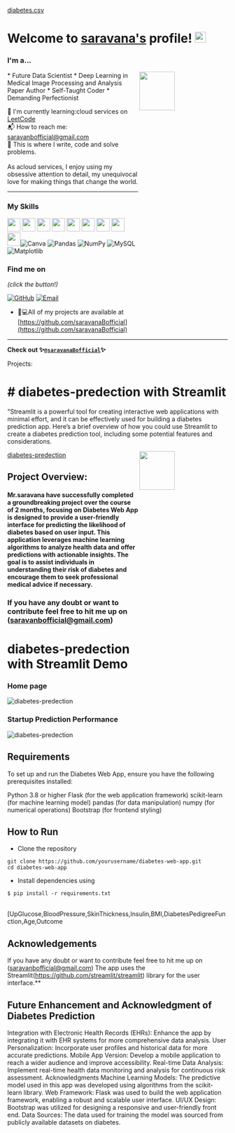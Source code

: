 [diabetes.csv](https://github.com/user-attachments/files/16992708/diabetes.csv)
# Welcome to [saravana's](https://github.com/saravanabofficial/) profile! <a href="https://github.com/saravanaBofficial/"> <img src="https://media.giphy.com/media/hvRJCLFzcasrR4ia7z/giphy.gif" width="25px"></a>

### I'm a...   
<img src="https://www.web24zone.com/wp-content/uploads/2022/10/46207-programmer-1.gif" height=15% width=40% align="right">
* Future Data Scientist 
* Deep Learning in Medical Image Processing and Analysis Paper Author
* Self-Taught Coder
* Demanding Perfectionist

🌱 I'm currently learning:cloud services on [LeetCode](https://leetcode.com/saravanabofficial)<br>
📬 How to reach me: [saravanbofficial@gmail.com](mailto:saravanbofficial@gmail.com)<br>
💪 This is where I write, code and solve problems.<br><br>
 As acloud services, I enjoy using my obsessive attention to detail, my unequivocal love for making 
 things that change the world.


-------------------------------------------------------------------------------------------------------
### My Skills 
<img src="https://img.shields.io/badge/-C-blue?style=for-the-badge&logo=c&logoColor=FFFFFF" height="30"> <img src="https://img.shields.io/badge/-C++-blue?style=for-the-badge&logo=c%2B%2B&logoColor=FFFFFF" height="30"> <img src="http://img.shields.io/badge/-Python-blue?style=for-the-badge&logo=python&logoColor=FFFFFF" height="30"> <img src="https://img.shields.io/badge/-Java-blue?style=for-the-badge&logo=openjdk&logoColor=white" height="30"> <img src="http://img.shields.io/badge/-PHP-blue?style=for-the-badge&logo=php&logoColor=FFFFFF" height="30"> <img src="http://img.shields.io/badge/-Machine%20Learning-blue?style=for-the-badge&logo=machine-learning&logoColor=FFFFFF" height="30"> <img src="http://img.shields.io/badge/-Deep%20Learning-blue?style=for-the-badge&logo=deep-learning&logoColor=FFFFFF" height="30"> <img src="http://img.shields.io/badge/-Computer%20Vision-blue?style=for-the-badge&logo=computer-vision&logoColor=FFFFFF" height="30"> <img src="http://img.shields.io/badge/-MySQL-blue?style=for-the-badge&logo=mysql&logoColor=FFFFFF" height="30">![Canva](https://img.shields.io/badge/Canva-%2300C4CC.svg?style=for-the-badge&logo=Canva&logoColor=white)  ![Pandas](https://img.shields.io/badge/pandas-%23150458.svg?style=for-the-badge&logo=pandas&logoColor=white) ![NumPy](https://img.shields.io/badge/numpy-%23013243.svg?style=for-the-badge&logo=numpy&logoColor=white) ![MySQL](https://img.shields.io/badge/mysql-%2300000f.svg?style=for-the-badge&logo=mysql&logoColor=white)![Matplotlib](https://img.shields.io/badge/Matplotlib-%23ffffff.svg?style=for-the-badge&logo=Matplotlib&logoColor=black)



### Find me on 

_(click the button!)_

[![GitHub](https://img.shields.io/badge/-GitHub-blue?style=for-the-badge&logo=github&logoColor=white)](https://github.com/saravanabofficial) [![Email](https://img.shields.io/badge/-Email-blue?style=for-the-badge&logo=mail.ru&logoColor=white)](mailto:saravanabofficial@gmail.com)


- 👨💻All of my projects are available at [https://github.com/saravanaBofficial](https://github.com/saravanaBofficial)

-------------------------------------------------------------------------------------------------------
**Check out 
✨[`@saravanaBofficial`](https://github.com/saravanaBofficial)✨**


Projects: 
# # diabetes-predection with Streamlit 

"Streamlit is a powerful tool for creating interactive web applications with minimal effort, and it can be effectively used for building a diabetes prediction app. Here’s a brief overview of how you could use Streamlit to create a diabetes prediction tool, including some potential features and considerations.


[diabetes-predection ](https://github.com/saravana/diabetes-predection)
<img src="(https://github.com/user-attachments/assets/5c385014-ebe0-4c34-af2c-3214b563c585.gif)" height=15% width=40% align="right">
## Project Overview:

#### Mr.saravana have successfully completed a groundbreaking project over the course of 2 months, focusing on Diabetes Web App is designed to provide a user-friendly interface for predicting the likelihood of diabetes based on user input. This application leverages machine learning algorithms to analyze health data and offer predictions with actionable insights. The goal is to assist individuals in understanding their risk of diabetes and encourage them to seek professional medical advice if necessary.

###  If you have any doubt or want to contribute feel free to hit me up on (saravanbofficial@gmail.com)


# diabetes-predection with Streamlit Demo

### Home page

![diabetes-predection](https://github.com/user-attachments/assets/001473de-e176-4ed3-b313-b5232b610c71)


### Startup Prediction Performance

![diabetes-predection](https://github.com/user-attachments/assets/77dfcd34-830b-4f12-96e4-215bd3bff6ee)


## Requirements
To set up and run the Diabetes Web App, ensure you have the following prerequisites installed:

Python 3.8 or higher
Flask (for the web application framework)
scikit-learn (for machine learning model)
pandas (for data manipulation)
numpy (for numerical operations)
Bootstrap (for frontend styling)
## How to Run
* Clone the repository

```
git clone https://github.com/yourusername/diabetes-web-app.git
cd diabetes-web-app

```


* Install dependencies using

```
$ pip install -r requirements.txt
```


</br>
[UpGlucose,BloodPressure,SkinThickness,Insulin,BMI,DiabetesPedigreeFunction,Age,Outcome



## Acknowledgements
If you have any doubt or want to contribute feel free to hit me up on (saravanbofficial@gmail.com)
The app uses the Streamlit(<https://github.com/streamlit/streamlit>) library for the user interface.**

## Future Enhancement and Acknowledgment of Diabetes Prediction

Integration with Electronic Health Records (EHRs): Enhance the app by integrating it with EHR systems for more comprehensive data analysis.
User Personalization: Incorporate user profiles and historical data for more accurate predictions.
Mobile App Version: Develop a mobile application to reach a wider audience and improve accessibility.
Real-time Data Analysis: Implement real-time health data monitoring and analysis for continuous risk assessment.
Acknowledgments
Machine Learning Models: The predictive model used in this app was developed using algorithms from the scikit-learn library.
Web Framework: Flask was used to build the web application framework, enabling a robust and scalable user interface.
UI/UX Design: Bootstrap was utilized for designing a responsive and user-friendly front end.
Data Sources: The data used for training the model was sourced from publicly available datasets on diabetes.
